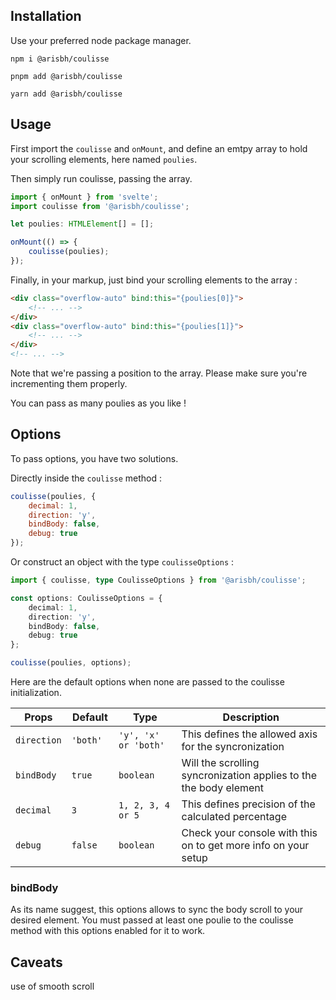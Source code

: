 ## Installation

Use your preferred node package manager.

`npm i @arisbh/coulisse`

`pnpm add @arisbh/coulisse`

`yarn add @arisbh/coulisse`

## Usage

First import the `coulisse` and `onMount`, and define an emtpy array to hold your scrolling elements, here named `poulies`.

Then simply run coulisse, passing the array.

```ts
import { onMount } from 'svelte';
import coulisse from '@arisbh/coulisse';

let poulies: HTMLElement[] = [];

onMount(() => {
	coulisse(poulies);
});
```

Finally, in your markup, just bind your scrolling elements to the array :

```html
<div class="overflow-auto" bind:this="{poulies[0]}">
	<!-- ... -->
</div>
<div class="overflow-auto" bind:this="{poulies[1]}">
	<!-- ... -->
</div>
<!-- ... -->
```

Note that we're passing a position to the array. Please make sure you're incrementing them properly.

You can pass as many poulies as you like !

## Options

To pass options, you have two solutions.

Directly inside the `coulisse` method :

```js
coulisse(poulies, {
	decimal: 1,
	direction: 'y',
	bindBody: false,
	debug: true
});
```

Or construct an object with the type `coulisseOptions` :

```ts
import { coulisse, type CoulisseOptions } from '@arisbh/coulisse';

const options: CoulisseOptions = {
	decimal: 1,
	direction: 'y',
	bindBody: false,
	debug: true
};

coulisse(poulies, options);
```

Here are the default options when none are passed to the coulisse initialization.

| Props       | Default    | Type                 | Description                                                       |
| ----------- | ---------- | -------------------- | ----------------------------------------------------------------- |
| `direction` | `'both'  ` | `'y', 'x' or 'both'` | This defines the allowed axis for the syncronization              |
| `bindBody`  | `true`     | `boolean`            | Will the scrolling syncronization applies to the the body element |
| `decimal`   | `3`        | `1, 2, 3, 4 or 5`    | This defines precision of the calculated percentage               |
| `debug`     | `false`    | `boolean`            | Check your console with this on to get more info on your setup    |

### bindBody

As its name suggest, this options allows to sync the body scroll to your desired element.
You must passed at least one poulie to the coulisse method with this options enabled for it to work.

## Caveats

use of smooth scroll
